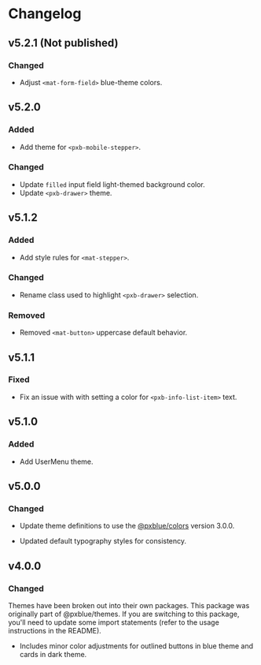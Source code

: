 # Changelog

## v5.2.1 (Not published)

### Changed

-   Adjust `<mat-form-field>` blue-theme colors.

## v5.2.0

### Added

-   Add theme for `<pxb-mobile-stepper>`.

### Changed

-   Update `filled` input field light-themed background color.
-   Update `<pxb-drawer>` theme.

## v5.1.2

### Added

-   Add style rules for `<mat-stepper>`.

### Changed

-   Rename class used to highlight `<pxb-drawer>` selection.

### Removed

-   Removed `<mat-button>` uppercase default behavior.

## v5.1.1

### Fixed

-   Fix an issue with with setting a color for `<pxb-info-list-item>` text.

## v5.1.0

### Added

-   Add UserMenu theme.

## v5.0.0

### Changed

-   Update theme definitions to use the [@pxblue/colors](https://www.npmjs.com/package/@pxblue/colors) version 3.0.0.
<!-- - Update color schemes to address accessibility concerns. -->
-   Updated default typography styles for consistency.

## v4.0.0

### Changed

Themes have been broken out into their own packages. This package was originally part of @pxblue/themes. If you are switching to this package, you'll need to update some import statements (refer to the usage instructions in the README).

-   Includes minor color adjustments for outlined buttons in blue theme and cards in dark theme.
